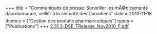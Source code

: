 +++
title = "Communiqués de presse: Surveiller les mÃ©dicaments dâordonnance, veiller à la sécurité des Canadiens"
date = 2010-11-18
themes = ["Gestion des produits pharmaceutiques"]
types = ["Publications"]
+++
[2.31.3-DSE_TRelease_Nov2010_F.pdf](/files/2.31.3-DSE_TRelease_Nov2010_F.pdf)
